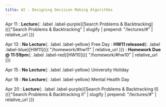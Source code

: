 ```yaml
---
title: AI - Designing Decision Making Algorithms
---
```


Apr 11
: **Lecture**{: .label .label-purple}[Search Problems & Backtracking]({{"Search Problems & Backtracking" | slugify | prepend: "/lectures/#" | relative_url }})

Apr 13
: **No Lecture**{: .label .label-yellow} Free Day
: **HW11 released**{: .label .label-blue}[HW11]({{ "/homework/#hw11" | relative_url }})
: **Homework Due @ 11:59pm**{: .label .label-red}[HW10]({{ "/homework/#hw10" | relative_url }})

Apr 15
: **No Lecture**{: .label .label-yellow} University Holiday

Apr 18
: **No Lecture**{: .label .label-yellow} Mental Health Day

Apr 20
: **Lecture**{: .label .label-purple}[Search Problems & Backtracking II]({{"Search Problems & Backtracking II" | slugify | prepend: "/lectures/#" | relative_url }})